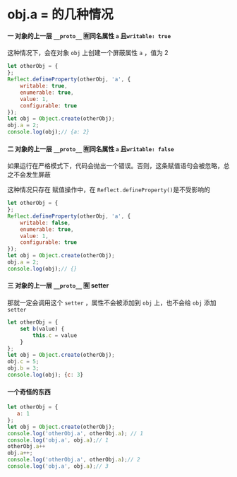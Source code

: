 # obj.a = 的几种情况

#### 一 对象的上一层 `__proto__` 🈶️同名属性 `a` 且`writable: true`

这种情况下，会在对象 `obj` 上创建一个屏蔽属性 `a` ，值为 2

```javascript
let otherObj = {
};
Reflect.defineProperty(otherObj, 'a', {
    writable: true,
    enumerable: true,
    value: 1,
    configurable: true
});
let obj = Object.create(otherObj);
obj.a = 2;
console.log(obj);// {a: 2}
```
#### 二 对象的上一层 `__proto__` 🈶️同名属性 `a` 且`writable: false`

如果运行在严格模式下，代码会抛出一个错误。否则，这条赋值语句会被忽略，总之不会发生屏蔽

这种情况只存在 赋值操作中，在 `Reflect.defineProperty()`是不受影响的

```javascript
let otherObj = {
};
Reflect.defineProperty(otherObj, 'a', {
    writable: false,
    enumerable: true,
    value: 1,
    configurable: true
});
let obj = Object.create(otherObj);
obj.a = 2;
console.log(obj);// {}
```

#### 三 对象的上一层 `__proto__` 🈶️ setter

那就一定会调用这个 `setter` ，属性不会被添加到 `obj` 上，也不会给 `obj` 添加 `setter`

```javascript
let otherObj = {
    set b(value) {
        this.c = value
    }
};
let obj = Object.create(otherObj);
obj.c = 5;
obj.b = 3;
console.log(obj); {c: 3}
```

#### 一个奇怪的东西

```javascript
let otherObj = {
   a: 1
};
let obj = Object.create(otherObj);
console.log('otherObj.a', otherObj.a); // 1
console.log('obj.a', obj.a);// 1
otherObj.a++
obj.a++;
console.log('otherObj.a', otherObj.a);// 2
console.log('obj.a', obj.a);// 3
```

